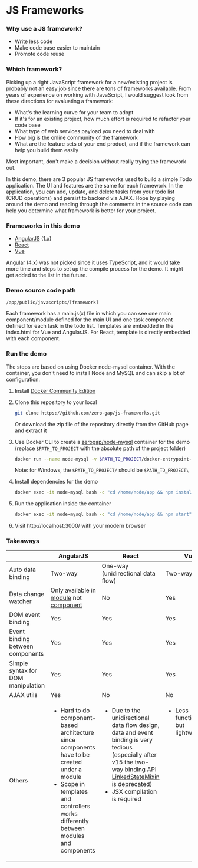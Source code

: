 # JS Frameworks

### Why use a JS framework?

 * Write less code
 * Make code base easier to maintain
 * Promote code reuse

### Which framework?

Picking up a right JavaScript framework for a new/existing project is probably not an easy job since there are tons of frameworks available. From years of experience on working with JavaScript, I would suggest look from these directions for evaluating a framework:

 * What's the learning curve for your team to adopt
 * If it's for an existing project, how much effort is required to refactor your code base
 * What type of web services payload you need to deal with
 * How big is the online community of the framework
 * What are the feature sets of your end product, and if the framework can help you build them easily

Most important, don't make a decision without really trying the framework out.

In this demo, there are 3 popular JS frameworks used to build a simple Todo application. The UI and features are the same for each framework. In the application, you can add, update, and delete tasks from your todo list (CRUD operations) and persist to backend via AJAX. Hope by playing around the demo and reading through the comments in the source code can help you determine what framework is better for your project.

### Frameworks in this demo

 * [AngularJS](https://angularjs.org/) (1.x)
 * [React](https://facebook.github.io/react/)
 * [Vue](https://vuejs.org/)

[Angular](https://angular.io/) (4.x) was not picked since it uses TypeScript, and it would take more time and steps to set up the compile process for the demo. It might get added to the list in the future.

### Demo source code path

 `/app/public/javascripts/[framework]`

Each framework has a main.js(x) file in which you can see one main component/module defined for the main UI and one task component defined for each task in the todo list. Templates are embedded in the index.html for Vue and AngularJS. For React, template is directly embedded with each component.

### Run the demo

The steps are based on using Docker node-mysql container. With the container, you don't need to install Node and MySQL and can skip a lot of configuration.

 1. Install [Docker Community Edition](https://www.docker.com/community-edition)

 2. Clone this repository to your local
    ```bash
    git clone https://github.com/zero-gap/js-frameworks.git
    ```
    Or download the zip file of the repository directly from the GitHub page and extract it

 3. Use Docker CLI to create a [zerogap/node-mysql](https://hub.docker.com/r/zerogap/node-mysql/) container for the demo (replace `$PATH_TO_PROJECT` with the absolute path of the project folder)
    ```bash
    docker run --name node-mysql -v $PATH_TO_PROJECT/docker-entrypoint-initdb.d:/docker-entrypoint-initdb.d -v $PATH_TO_PROJECT/app:/home/node/app -p 3000:3000 -e MYSQL_ROOT_PASSWORD=my-secret-pw -d zerogap/node-mysql
    ```
    Note: for Windows, the `$PATH_TO_PROJECT/` should be `$PATH_TO_PROJECT\`

 4. Install dependencies for the demo
    ```bash
    docker exec -it node-mysql bash -c "cd /home/node/app && npm install"
    ```

 5. Run the application inside the container
    ```bash
    docker exec -it node-mysql bash -c "cd /home/node/app && npm start"
    ```

 6. Visit http://localhost:3000/ with your modern browser

 ### Takeaways

 <table>
   <thead>
     <tr>
       <th></th>
       <th>AngularJS</th>
       <th>React</th>
       <th>Vue</th>
     </tr>
   </thead>
   <tbody>
     <tr>
       <td>Auto data binding</td>
       <td>Two-way</td>
       <td>One-way (unidirectional data flow)</td>
       <td>Two-way</td>
     </tr>
     <tr>
       <td>Data change watcher</td>
       <td>Only available in <a href="https://docs.angularjs.org/guide/module">module</a> not <a href="https://docs.angularjs.org/guide/component">component</a></td>
       <td>No</td>
       <td>Yes</td>
     </tr>
     <tr>
       <td>DOM event binding</td>
       <td>Yes</td>
       <td>Yes</td>
       <td>Yes</td>
     </tr>
     <tr>
       <td>Event binding between components</td>
       <td>Yes</td>
       <td>Yes</td>
       <td>Yes</td>
     </tr>
     <tr>
       <td>Simple syntax for DOM manipulation</td>
       <td>Yes</td>
       <td>Yes</td>
       <td>Yes</td>
     </tr>
     <tr>
       <td>AJAX utils</td>
       <td>Yes</td>
       <td>No</td>
       <td>No</td>
     </tr>
     <tr>
       <td>Others</td>
       <td valign="top">
         <ul>
           <li>Hard to do component-based architecture since components have to be created under a module</li>
           <li>Scope in templates and controllers works differently between modules and components</li>
         </ul>
       </td>
       <td valign="top">
         <ul>
           <li>Due to the unidirectional data flow design, data and event binding is very tedious (especially after v15 the two-way binding API <a href="https://facebook.github.io/react/docs/two-way-binding-helpers.html">LinkedStateMixin</a> is deprecated)</li>
           <li>JSX compilation is required</li>
         </ul>
       </td>
       <td valign="top">
         <ul>
           <li>Less functionalities but lightweight</li>
         </ul>
       </td>
     </tr>
   </tbody>
 </table>
